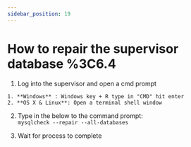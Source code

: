 ```yaml
---
sidebar_position: 19
---
```


# How to repair the supervisor database %3C6.4

  1. Log into the supervisor and open a cmd prompt  

    1. **Windows** : Windows key + R type in "CMD" hit enter 
    2. **OS X & Linux**: Open a terminal shell window 
  2. Type in the below to the command prompt:   
`mysqlcheck --repair --all-databases`

  3. Wait for process to complete   
  

